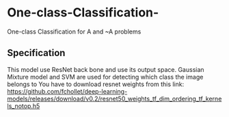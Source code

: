 # One-class-Classification-
One-class Classification for A and ~A problems

## Specification 
This model use ResNet back bone and use its output space. Gaussian Mixture model and SVM are used for detecting which class the image belongs to
You have to download resnet weights from this link:
https://github.com/fchollet/deep-learning-models/releases/download/v0.2/resnet50_weights_tf_dim_ordering_tf_kernels_notop.h5
